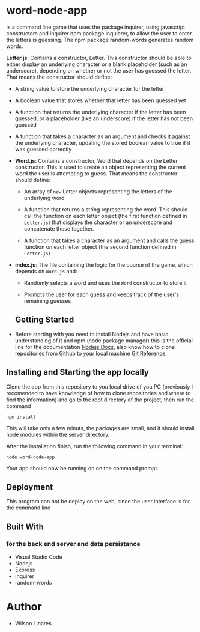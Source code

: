 # word-node-app
Is a command line game that uses the package inquirer, using javascript constructors and inquirer npm package inquierer, to allow the user to enter the letters is guessing. The npm package random-words generates random words.

 **Letter.js**: Contains a constructor, Letter. This constructor should be able to either display an underlying character or a blank placeholder (such as an underscore), depending on whether or not the user has guessed the letter. That means the constructor should define:

  * A string value to store the underlying character for the letter

  * A boolean value that stores whether that letter has been guessed yet

  * A function that returns the underlying character if the letter has been guessed, or a placeholder (like an underscore) if the letter has not been guessed

  * A function that takes a character as an argument and checks it against the underlying character, updating the stored boolean value to true if it was guessed correctly

* **Word.js**: Contains a constructor, Word that depends on the Letter constructor. This is used to create an object representing the current word the user is attempting to guess. That means the constructor should define:

  * An array of `new` Letter objects representing the letters of the underlying word

  * A function that returns a string representing the word. This should call the function on each letter object (the first function defined in `Letter.js`) that displays the character or an underscore and concatenate those together.

  * A function that takes a character as an argument and calls the guess function on each letter object (the second function defined in `Letter.js`)

* **index.js**: The file containing the logic for the course of the game, which depends on `Word.js` and:

  * Randomly selects a word and uses the `Word` constructor to store it

  * Prompts the user for each guess and keeps track of the user's remaining guesses
  
  ## Getting Started
  
* Before starting with you need to install Nodejs and have basic understanding of it and npm (node package manager) this is the official line for the documentation [Nodejs Docs](https://nodejs.org/en/docs/), also know how to clone repositories from Github to your local machine [Git Reference](https://www.git-scm.com/docs). 

## Installing and Starting the app locally

Clone the app from this repository to you local drive of you PC (previously I recomended to have knowledge of how to clone repositories and where to find the information) and go to the root directory of the project, then run the command

```
npm install
```
This will take only a few minuts, the packages are small, and it should install node modules within the server directory. 

After the installation finish, run the following command in your terminal:

```
node word-node-app
```

Your app should now be running on on the command prompt.

## Deployment 

This program can not be deploy on the web, since the user interface is for the command line

## Built With

### for the back end server and data persistance
* Visual Studio Code
* Nodejs 
* Express
* inquirer
* random-words


# Author
* Wilson Linares 

